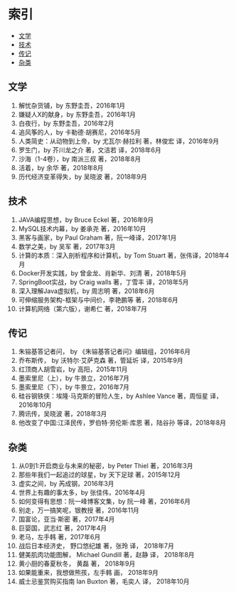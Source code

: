 # 索引

- [文学](#文学)
- [技术](#技术)
- [传记](#传记)
- [杂类](#杂类)

## 文学

1. 解忧杂货铺，by 东野圭吾，2016年1月
1. 嫌疑人X的献身，by 东野圭吾，2016年1月
1. 白夜行，by 东野圭吾，2016年2月
1. 追风筝的人，by 卡勒德·胡赛尼，2016年5月
1. 人类简史：从动物到上帝，by 尤瓦尔·赫拉利 著，林俊宏 译，2016年9月
1. 罗生门，by 芥川龙之介 著，文洁若 译，2018年6月
1. 沙海（1-4卷），by 南派三叔 著，2018年8月
1. 活着，by 余华 著，2018年8月
1. 历代经济变革得失，by 吴晓波 著，2018年9月

## 技术

1. JAVA编程思想，by Bruce Eckel 著，2016年9月
1. MySQL技术内幕，by 姜承尧 著，2016年10月
1. 黑客与画家，by Paul Graham 著，阮一峰译，2017年1月
1. 数学之美，by 吴军 著，2017年3月
1. 计算的本质：深入剖析程序和计算机，by Tom Stuart 著，张伟译，2018年4月
1. Docker开发实践，by 曾金龙、肖新华、刘清 著，2018年5月
1. SpringBoot实战，by Craig walls 著，丁雪丰 译，2018年5月
1. 深入理解Java虚拟机，by 周志明 著，2018年6月
1. 可伸缩服务架构-框架与中间价，李艳鹏等 著，2018年6月
1. 计算机网络（第六版），谢希仁 著，2018年7月

## 传记

1. 朱镕基答记者问， by 《朱镕基答记者问》编辑组，2016年6月
1. 乔布斯传， by 沃特尔·艾萨克森 著，管延圻 译，2015年9月
1. 红顶商人胡雪岩，by 高阳，2015年11月
1. 墨索里尼（上），by 牛景立，2016年7月
1. 墨索里尼（下），by 牛景立，2016年7月
1. 硅谷钢铁侠：埃隆·马克斯的冒险人生，by Ashlee Vance 著，周恒星 译，2016年10月
1. 腾讯传，吴晓波 著，2018年3月
1. 他改变了中国:江泽民传，罗伯特·劳伦斯·库恩 著，陆谷孙 等译，2018年8月

## 杂类

1. 从0到1:开启商业与未来的秘密，by Peter Thiel 著，2016年3月
1. 那些年我们一起追过的球星，by 天下足球 著，2015年12月
1. 虚实之间，by 芮成钢，2016年3月
1. 世界上有趣的事太多，by 张佳伟，2016年4月
1. 如何变得有思想：阮一峰博客文集，by 阮一峰 著，2016年6月
1. 别走，万一搞笑呢，银教授 著，2016年11月
1. 国富论，亚当·斯密 著，2017年4月
1. 巨婴国，武志红 著，2017年4月
1. 老马，左手韩 著，2017年6月
1. 战后日本经济史， 野口悠纪雄 著，张玲 译， 2018年7月 
1. 健美肌肉功能图解， Michael Gundill 著，赵静 译， 2018年8月
1. 黄小厨的春夏秋冬， 黄磊 著， 2018年9月
1. 如果能重来，我想做熊孩，左手韩 画， 2018年9月
1. 威士忌鉴赏购买指南 Ian Buxton 著，毛奕人 译， 2018年10月

